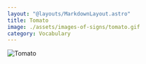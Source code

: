 ```yaml
---
layout: "@layouts/MarkdownLayout.astro"
title: Tomato
image: ./assets/images-of-signs/tomato.gif
category: Vocabulary
---
```


![Tomato](@signs/tomato.gif)
